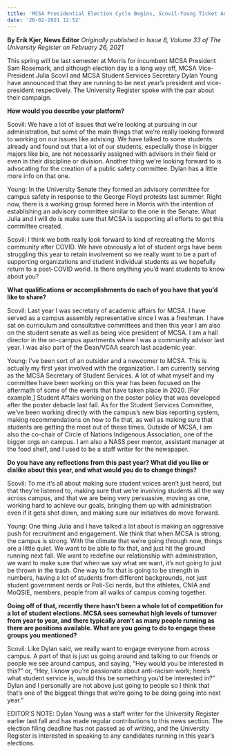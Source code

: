 ```yaml
---
title: 'MCSA Presidential Election Cycle Begins, Scovil-Young Ticket Announced'
date: '26-02-2021 12:52'
---
```


**By Erik Kjer, News Editor** _Originally published in Issue 8, Volume 33 of The University Register on February 26, 2021_

This spring will be last semester at Morris for incumbent MCSA President Sam Rosemark, and although election day is a long way off, MCSA Vice-President Julia Scovil and MCSA Student Services Secretary Dylan Young have announced that they are running to be next year’s president and vice-president respectively. The University Register spoke with the pair about their campaign.

**How would you describe your platform?**

Scovil: We have a lot of issues that we’re looking at pursuing in our administration, but some of the main things that we’re really looking forward to working on our issues like advising. We have talked to some students already and found out that a lot of our students, especially those in bigger majors like bio, are not necessarily assigned with advisors in their field or even in their discipline or division. Another thing we’re looking forward to is advocating for the creation of a public safety committee. Dylan has a little more info on that one. 

Young: In the University Senate they formed an advisory committee for campus safety in response to the George Floyd protests last summer. Right now, there is a working group formed here in Morris with the intention of establishing an advisory committee similar to the one in the Senate. What Julia and I will do is make sure that MCSA is supporting all efforts to get this committee created.

Scovil: I think we both really look forward to kind of recreating the Morris community after COVID. We have obviously a lot of student orgs have been struggling this year to retain involvement so we really want to be a part of supporting organizations and student individual students as we hopefully return to a post-COVID world.
Is there anything you’d want students to know about you? 

**What qualifications or accomplishments do each of you have that you’d like to share?**

Scovil: Last year I was secretary of academic affairs for MCSA. I have served as a campus assembly representative since I was a freshman. I have sat on curriculum and consultative committees and then this year I am also on the student senate as well as being vice president of MCSA. I am a hall director in the on-campus apartments where I was a community advisor last year. I was also part of the Dean/VCAA search last academic year. 

Young: I’ve been sort of an outsider and a newcomer to MCSA. This is actually my first year involved with the organization. I am currently serving as the MCSA Secretary of Student Services. A lot of what myself and my committee have been working on this year has been focused on the aftermath of some of the events that have taken place in 2020. [For example,] Student Affairs working on the poster policy that was developed after the poster debacle last fall. As for the Student Services Committee, we’ve been working directly with the campus’s new bias reporting system, making recommendations on how to fix that, as well as making sure that students are getting the most out of these times. Outside of MCSA, I am also the co-chair of Circle of Nations Indigenous Association, one of the bigger orgs on campus. I am also a NASS peer mentor, assistant manager at the food shelf, and I used to be a staff writer for the newspaper.

**Do you have any reflections from this past year? What did you like or dislike about this year, and what would you do to change things?**

Scovil: To me it’s all about making sure student voices aren’t just heard, but that they’re listened to, making sure that we’re involving students all the way across campus, and that we are being very persuasive, moving as one, working hard to achieve our goals, bringing them up with administration even if it gets shot down, and making sure our initiatives do move forward. 

Young: One thing Julia and I have talked a lot about is making an aggressive push for recruitment and engagement. We think that when MCSA is strong, the campus is strong. With the climate that we’re going through now, things are a little quiet. We want to be able to fix that, and just hit the ground running next fall. We want to redefine our relationship with administration, we want to make sure that when we say what we want, it’s not going to just be thrown in the trash. One way to fix that is going to be strength in numbers, having a lot of students from different backgrounds, not just student government nerds or Poli-Sci nerds, but the athletes, CNIA and MoQSIE, members, people from all walks of campus coming together. 

**Going off of that, recently there hasn’t been a whole lot of competition for a lot of student elections. MCSA sees somewhat high levels of turnover from year to year, and there typically aren’t as many people running as there are positions available. What are you going to do to engage these groups you mentioned?**

Scovil: Like Dylan said, we really want to engage everyone from across campus. A part of that is just us going around and talking to our friends or people we see around campus, and saying, “Hey would you be interested in this?” or, “Hey, I know you’re passionate about anti-racism work; here’s what student service is, would this be something you’d be interested in?” Dylan and I personally are not above just going to people so I think that that’s one of the biggest things that we’re going to be doing going into next year.”

EDITOR’S NOTE: Dylan Young was a staff writer for the University Register earlier last fall and has made regular contributions to this news section. The election filing deadline has not passed as of writing, and the University Register is interested in speaking to any candidates running in this year’s elections. 